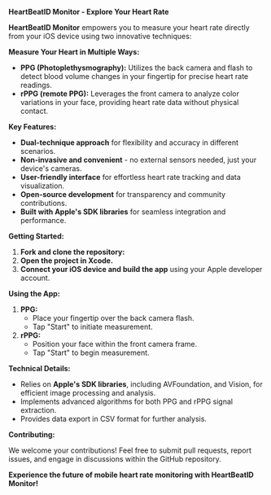  **HeartBeatID Monitor - Explore Your Heart Rate**

**HeartBeatID Monitor** empowers you to measure your heart rate directly from your iOS device using two innovative techniques:

**Measure Your Heart in Multiple Ways:**

* **PPG (Photoplethysmography):** Utilizes the back camera and flash to detect blood volume changes in your fingertip for precise heart rate readings.
* **rPPG (remote PPG):** Leverages the front camera to analyze color variations in your face, providing heart rate data without physical contact.

**Key Features:**

- **Dual-technique approach** for flexibility and accuracy in different scenarios.
- **Non-invasive and convenient** - no external sensors needed, just your device's cameras.
- **User-friendly interface** for effortless heart rate tracking and data visualization.
- **Open-source development** for transparency and community contributions.
- **Built with Apple's SDK libraries** for seamless integration and performance.

**Getting Started:**

1. **Fork and clone the repository:**
2. **Open the project in Xcode.**
3. **Connect your iOS device and build the app** using your Apple developer account.

**Using the App:**

1. **PPG:** 
   - Place your fingertip over the back camera flash.
   - Tap "Start" to initiate measurement.
2. **rPPG:** 
   - Position your face within the front camera frame.
   - Tap "Start" to begin measurement.

**Technical Details:**

- Relies on **Apple's SDK libraries**, including AVFoundation, and Vision, for efficient image processing and analysis.
- Implements advanced algorithms for both PPG and rPPG signal extraction.
- Provides data export in CSV format for further analysis.

**Contributing:**

We welcome your contributions! Feel free to submit pull requests, report issues, and engage in discussions within the GitHub repository.

**Experience the future of mobile heart rate monitoring with HeartBeatID Monitor!**




